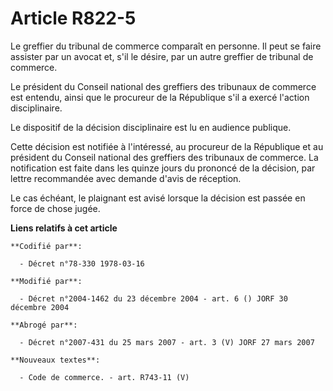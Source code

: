 # Article R822-5

Le greffier du tribunal de commerce comparaît en personne. Il peut se faire assister par un avocat et, s'il le désire, par un
autre greffier de tribunal de commerce.

Le président du Conseil national des greffiers des tribunaux de commerce est entendu, ainsi que le procureur de la République
s'il a exercé l'action disciplinaire.

Le dispositif de la décision disciplinaire est lu en audience publique.

Cette décision est notifiée à l'intéressé, au procureur de la République et au président du Conseil national des greffiers
des tribunaux de commerce. La notification est faite dans les quinze jours du prononcé de la décision, par lettre recommandée
avec demande d'avis de réception.

Le cas échéant, le plaignant est avisé lorsque la décision est passée en force de chose jugée.

**Liens relatifs à cet article**

	**Codifié par**:

	  - Décret n°78-330 1978-03-16

	**Modifié par**:

	  - Décret n°2004-1462 du 23 décembre 2004 - art. 6 () JORF 30 décembre 2004

	**Abrogé par**:

	  - Décret n°2007-431 du 25 mars 2007 - art. 3 (V) JORF 27 mars 2007

	**Nouveaux textes**:

	  - Code de commerce. - art. R743-11 (V)
